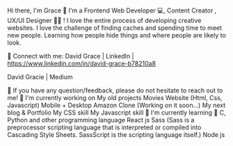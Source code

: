 Hi there, I'm Grace 👋
I'm a Frontend Web Developer 💻, Content Creator , UX/UI Designer 👩‍💻 !
I love the entire process of developing creative websites. I love the challenge of finding caches and spending time to meet new people. Learning how people hide things and where people are likely to look.

🤝 Connect with me:
David Grace | LinkedIn | https://www.linkedin.com/in/david-grace-b78210a8

David Gracie | Medium

💬 If you have any question/feedback, please do not hesitate to reach out to me! 
🔭 I'm currently working on
My old projects
Movies Website (Html, Css, Javascript)
Mobile + Desktop Amazon Clone (Working on it soon...)
My next blog & Portfolio
My CSS skill
My Javascript skill
🌱 I'm currently learning
📱 C, Python and other programming language
React js
Sass (Sass is a preprocessor scripting language that is interpreted or compiled into Cascading Style Sheets. SassScript is the scripting language itself.)
Node js
